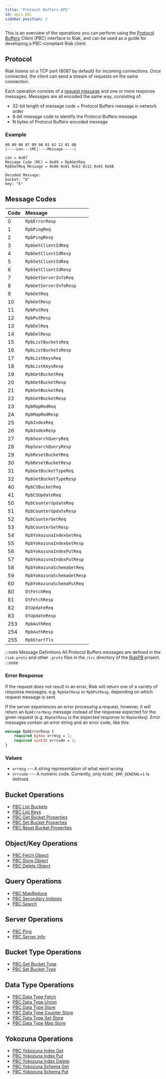 ```yaml
---
title: "Protocol Buffers API"
id: apis_pbc
sidebar_position: 3
---
```


This is an overview of the operations you can perform using the
[Protocol Buffers](https://code.google.com/p/protobuf/) Client (PBC)
interface to Riak, and can be used as a guide for developing a
PBC-compliant Riak client.

## Protocol

Riak listens on a TCP port (8087 by default) for incoming connections.
Once connected, the client can send a stream of requests on the same
connection.

Each operation consists of a [request message](https://developers.google.com/protocol-buffers/docs/encoding) and one or more response messages. Messages are all encoded the same way, consisting of:

* 32-bit length of message code + Protocol Buffers message in network
  order
* 8-bit message code to identify the Protocol Buffers message
* N bytes of Protocol Buffers-encoded message

### Example

```
00 00 00 07 09 0A 01 62 12 01 6B
|----Len---|MC|----Message-----|

Len = 0x07
Message Code (MC) = 0x09 = RpbGetReq
RpbGetReq Message = 0x0A 0x01 0x62 0x12 0x01 0x6B

Decoded Message:
bucket: "b"
key: "k"
```

## Message Codes

| Code | Message                    |
|:-----|:---------------------------|
| 0    | `RpbErrorResp`             |
| 1    | `RpbPingReq`               |
| 2    | `RpbPingResp`              |
| 3    | `RpbGetClientIdReq`        |
| 4    | `RpbGetClientIdResp`       |
| 5    | `RpbSetClientIdReq`        |
| 6    | `RpbSetClientIdResp`       |
| 7    | `RpbGetServerInfoReq`      |
| 8    | `RpbGetServerInfoResp`     |
| 9    | `RpbGetReq`                |
| 10   | `RpbGetResp`               |
| 11   | `RpbPutReq`                |
| 12   | `RpbPutResp`               |
| 13   | `RpbDelReq`                |
| 14   | `RpbDelResp`               |
| 15   | `RpbListBucketsReq`        |
| 16   | `RpbListBucketsResp`       |
| 17   | `RpbListKeysReq`           |
| 18   | `RpbListKeysResp`          |
| 19   | `RpbGetBucketReq`          |
| 20   | `RpbGetBucketResp`         |
| 21   | `RpbSetBucketReq`          |
| 22   | `RpbSetBucketResp`         |
| 23   | `RpbMapRedReq`             |
| 24   | `RpbMapRedResp`            |
| 25   | `RpbIndexReq`              |
| 26   | `RpbIndexResp`             |
| 27   | `RpbSearchQueryReq`        |
| 28   | `RbpSearchQueryResp`       |
| 29   | `RpbResetBucketReq`        |
| 30   | `RpbResetBucketResp`       |
| 31   | `RpbGetBucketTypeReq`      |
| 32   | `RpbSetBucketTypeResp`     |
| 40   | `RpbCSBucketReq`           |
| 41   | `RpbCSUpdateReq`           |
| 50   | `RpbCounterUpdateReq`      |
| 51   | `RpbCounterUpdateResp`     |
| 52   | `RpbCounterGetReq`         |
| 53   | `RpbCounterGetResp`        |
| 54   | `RpbYokozunaIndexGetReq`   |
| 55   | `RpbYokozunaIndexGetResp`  |
| 56   | `RpbYokozunaIndexPutReq`   |
| 57   | `RpbYokozunaIndexPutResp`  |
| 58   | `RpbYokozunaSchemaGetReq`  |
| 59   | `RpbYokozunaSchemaGetResp` |
| 60   | `RpbYokozunaSchemaPutReq`  |
| 80   | `DtFetchReq`               |
| 81   | `DtFetchResp`              |
| 82   | `DtUpdateReq`              |
| 83   | `DtUpdateResp`             |
| 253  | `RpbAuthReq`               |
| 254  | `RpbAuthResp`              |
| 255  | `RpbStartTls`              |

:::note Message Definitions
All Protocol Buffers messages are defined in the `riak.proto` and other
`.proto` files in the `/src` directory of the
<a href="https://github.com/basho/riak_pb">RiakPB</a> project.
:::note

### Error Response

If the request does not result in an error, Riak will return one of a
variety of response messages, e.g. `RpbGetResp` or `RpbPutResp`,
depending on which request message is sent.

If the server experiences an error processing a request, however, it
will return an `RpbErrorResp` message instead of the response expected
for the given request (e.g. `RbpGetResp` is the expected response to
`RbpGetReq`). Error messages contain an error string and an error code,
like this:

```protobuf
message RpbErrorResp {
    required bytes errmsg = 1;
    required uint32 errcode = 2;
}
```

### Values

* `errmsg` --- A string representation of what went wrong
* `errcode` --- A numeric code. Currently, only `RIAKC_ERR_GENERAL=1`
  is defined.

## Bucket Operations

* [PBC List Buckets](../../../developing/api/protocol-buffers/list-buckets.md)
* [PBC List Keys](../../../developing/api/protocol-buffers/list-keys.md)
* [PBC Get Bucket Properties](../../../developing/api/protocol-buffers/get-bucket-props.md)
* [PBC Set Bucket Properties](../../../developing/api/protocol-buffers/set-bucket-props.md)
* [PBC Reset Bucket Properties](../../../developing/api/protocol-buffers/reset-bucket-props.md)

## Object/Key Operations

* [PBC Fetch Object](../../../developing/api/protocol-buffers/fetch-object.md)
* [PBC Store Object](../../../developing/api/protocol-buffers/store-object.md)
* [PBC Delete Object](../../../developing/api/protocol-buffers/delete-object.md)

## Query Operations

* [PBC MapReduce](../../../developing/api/protocol-buffers/mapreduce.md)
* [PBC Secondary Indexes](../../../developing/api/protocol-buffers/secondary-indexes.md)
* [PBC Search](../../../developing/api/protocol-buffers/search.md)

## Server Operations

* [PBC Ping](../../../developing/api/protocol-buffers/ping.md)
* [PBC Server Info](../../../developing/api/protocol-buffers/server-info.md)

## Bucket Type Operations

* [PBC Get Bucket Type](../../../developing/api/protocol-buffers/get-bucket-type.md)
* [PBC Set Bucket Type](../../../developing/api/protocol-buffers/set-bucket-type.md)

## Data Type Operations

* [PBC Data Type Fetch](../../../developing/api/protocol-buffers/dt-fetch.md)
* [PBC Data Type Union](../../../developing/api/protocol-buffers/dt-union.md)
* [PBC Data Type Store](../../../developing/api/protocol-buffers/dt-store.md)
* [PBC Data Type Counter Store](../../../developing/api/protocol-buffers/dt-counter-store.md)
* [PBC Data Type Set Store](../../../developing/api/protocol-buffers/dt-set-store.md)
* [PBC Data Type Map Store](../../../developing/api/protocol-buffers/dt-map-store.md)

## Yokozuna Operations

* [PBC Yokozuna Index Get](../../../developing/api/protocol-buffers/yz-index-get.md)
* [PBC Yokozuna Index Put](../../../developing/api/protocol-buffers/yz-index-put.md)
* [PBC Yokozuna Index Delete](../../../developing/api/protocol-buffers/yz-index-delete.md)
* [PBC Yokozuna Schema Get](../../../developing/api/protocol-buffers/yz-schema-get.md)
* [PBC Yokozuna Schema Put](../../../developing/api/protocol-buffers/yz-schema-put.md)
